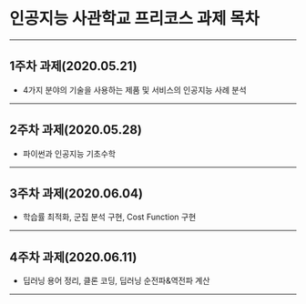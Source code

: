 # 인공지능 사관학교 프리코스 과제 목차
-------------------------
## 1주차 과제(2020.05.21)
* 4가지 분야의 기술을 사용하는 제품 및 서비스의 인공지능 사례 분석 
----------------
## 2주차 과제(2020.05.28)
* 파이썬과 인공지능 기초수학
----------------
## 3주차 과제(2020.06.04)
* 학습률 최적화, 군집 분석 구현, Cost Function 구현
----------------
## 4주차 과제(2020.06.11)
* 딥러닝 용어 정리, 클론 코딩, 딥러닝 순전파&역전파 계산
----------------
